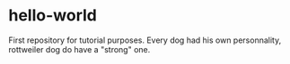 # hello-world
First repository for tutorial purposes.
Every dog had his own personnality, rottweiler dog do have a "strong" one.
